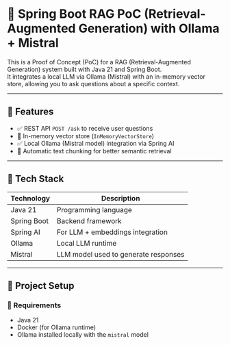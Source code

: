# 🧠 Spring Boot RAG PoC (Retrieval-Augmented Generation) with Ollama + Mistral

This is a Proof of Concept (PoC) for a RAG (Retrieval-Augmented Generation) system built with Java 21 and Spring Boot.  
It integrates a local LLM via Ollama (Mistral) with an in-memory vector store, allowing you to ask questions about a specific context.

---

## 📌 Features

- ✅ REST API `POST /ask` to receive user questions
- 🚧  In-memory vector store (`InMemoryVectorStore`)
- ✅ Local Ollama (Mistral model) integration via Spring AI
- 🚧  Automatic text chunking for better semantic retrieval

---

## 🧱 Tech Stack

| Technology     | Description |
|----------------|-------------|
| Java 21        | Programming language |
| Spring Boot    | Backend framework |
| Spring AI      | For LLM + embeddings integration |
| Ollama         | Local LLM runtime |
| Mistral        | LLM model used to generate responses |

---

## 🚀 Project Setup

### 🔧 Requirements

- Java 21
- Docker (for Ollama runtime)
- Ollama installed locally with the `mistral` model
